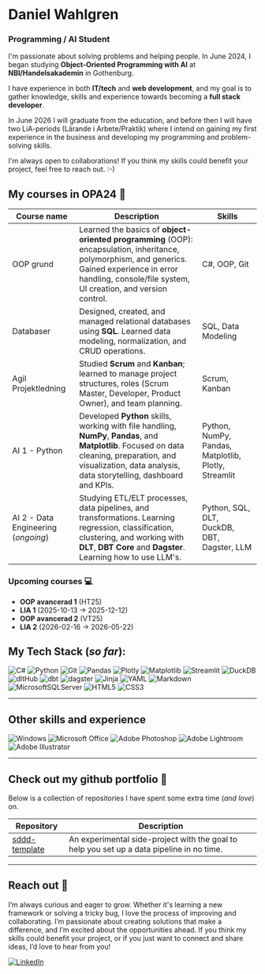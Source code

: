 <!-- ![CV timeline from](assets/timeline.png) -->

# Daniel Wahlgren
### Programming / AI Student

I'm passionate about solving problems and helping people. In June 2024, I began studying **Object-Oriented Programming with AI** at **NBI/Handelsakademin** in Gothenburg.

I have experience in both **IT/tech** and **web development**, and my goal is to gather knowledge, skills and experience towards becoming a **full stack developer**.

In June 2026 I will graduate from the education, and before then I will have two LiA-periods (Lärande i Arbete/Praktik) where I intend on gaining my first experience in the business and developing my programming and problem-solving skills.

I'm always open to collaborations! If you think my skills could benefit your project, feel free to reach out. :-)

## My courses in OPA24 :briefcase:

| Course name              |  Description         |              Skills                                                     |
| ------------------------------------- | ------------------------------------------------------------------------ |------------------------------------------------------------------------ |
| OOP grund      | Learned the basics of **object-oriented programming** (OOP): encapsulation, inheritance, polymorphism, and generics. Gained experience in error handling, console/file system, UI creation, and version control. | C#, OOP, Git
| Databaser    | Designed, created, and managed relational databases using **SQL**. Learned data modeling, normalization, and CRUD operations. | SQL, Data Modeling
| Agil Projektledning      | Studied **Scrum** and **Kanban**; learned to manage project structures, roles (Scrum Master, Developer, Product Owner), and team planning. | Scrum, Kanban
| AI 1 - Python    | Developed **Python** skills, working with file handling, **NumPy**, **Pandas**, and **Matplotlib**. Focused on data cleaning, preparation, and visualization, data analysis, data storytelling, dashboard and KPIs. | Python, NumPy, Pandas, Matplotlib, Plotly, Streamlit
| AI 2 - Data Engineering (_ongoing_)      | Studying ETL/ELT processes, data pipelines, and transformations. Learning regression, classification, clustering, and working with **DLT**, **DBT Core** and **Dagster**. Learning how to use LLM's.  | Python, SQL, DLT, DuckDB, DBT, Dagster, LLM

### Upcoming courses 💻  
- **OOP avancerad 1** (HT25)
- **LIA 1** (2025-10-13 -> 2025-12-12)
- **OOP avancerad 2** (VT25)
- **LIA 2** (2026-02-16 -> 2026-05-22)

## My Tech Stack (_so far_):

![C#](https://img.shields.io/badge/c%23-%23239120.svg?style=for-the-badge&logo=csharp&logoColor=white)
![Python](https://img.shields.io/badge/python-3670A0?style=for-the-badge&logo=python&logoColor=ffdd54)
![Git](https://img.shields.io/badge/git-%23F05033.svg?style=for-the-badge&logo=git&logoColor=white)
![Pandas](https://img.shields.io/badge/pandas-%23150458.svg?style=for-the-badge&logo=pandas&logoColor=white)
![Plotly](https://img.shields.io/badge/Plotly-%233F4F75.svg?style=for-the-badge&logo=plotly&logoColor=white)
![Matplotlib](https://img.shields.io/badge/Matplotlib-%23ffffff.svg?style=for-the-badge&logo=Matplotlib&logoColor=black)
![Streamlit](https://img.shields.io/badge/Streamlit-%23FE4B4B.svg?style=for-the-badge&logo=streamlit&logoColor=white)
![DuckDB](https://img.shields.io/badge/DuckDB-FFD700?style=for-the-badge&labelColor=000000)
![dltHub](https://img.shields.io/badge/dltHub-00AEEF?style=for-the-badge&logoColor=white)
![dbt](https://img.shields.io/badge/dbt-FF694B?style=for-the-badge&logo=dbt&logoColor=white)
![dagster](https://img.shields.io/badge/dagster-%231572B6.svg?style=for-the-badge)
![Jinja](https://img.shields.io/badge/jinja-white.svg?style=for-the-badge&logo=jinja&logoColor=black)
![YAML](https://img.shields.io/badge/yaml-%23ffffff.svg?style=for-the-badge&logo=yaml&logoColor=151515)
![Markdown](https://img.shields.io/badge/markdown-%23000000.svg?style=for-the-badge&logo=markdown&logoColor=white)
![MicrosoftSQLServer](https://img.shields.io/badge/Microsoft%20SQL%20Server-CC2927?style=for-the-badge&logo=microsoft%20sql%20server&logoColor=white)
![HTML5](https://img.shields.io/badge/html5-%23E34F26.svg?style=for-the-badge&logo=html5&logoColor=white)
![CSS3](https://img.shields.io/badge/css3-%231572B6.svg?style=for-the-badge&logo=css3&logoColor=white)
<!-- <img alt="JavaScript" src="https://img.shields.io/badge/javascript-%23323330.svg?style=for-the-badge&logo=javascript&logoColor=%23F7DF1E"/> -->

<!--![scikit-learn](https://img.shields.io/badge/scikit--learn-%23F7931E.svg?style=for-the-badge&logo=scikit-learn&logoColor=white) -->
<!--![TensorFlow](https://img.shields.io/badge/TensorFlow-%23FF6F00.svg?style=for-the-badge&logo=TensorFlow&logoColor=white) -->
<!-- ![Docker](https://img.shields.io/badge/docker-%230db7ed.svg?style=for-the-badge&logo=docker&logoColor=white) -->
<!-- ![Github Pages](https://img.shields.io/badge/github%20pages-121013?style=for-the-badge&logo=github&logoColor=white) -->

---

## Other skills and experience
![Windows](https://img.shields.io/badge/Windows-0078D6?style=for-the-badge&logo=windows&logoColor=white)
![Microsoft Office](https://img.shields.io/badge/Microsoft_Office-D83B01?style=for-the-badge&logo=microsoft-office&logoColor=white)
![Adobe Photoshop](https://img.shields.io/badge/adobe%20photoshop-%2331A8FF.svg?style=for-the-badge&logo=adobe%20photoshop&logoColor=white)
![Adobe Lightroom](https://img.shields.io/badge/Adobe%20Lightroom-31A8FF.svg?style=for-the-badge&logo=Adobe%20Lightroom&logoColor=white)
![Adobe Illustrator](https://img.shields.io/badge/adobe%20illustrator-%23FF9A00.svg?style=for-the-badge&logo=adobe%20illustrator&logoColor=white)

---

## Check out my github portfolio :briefcase:
Below is a collection of repositories I have spent some extra time (_and love_) on. 

| Repository                            | Description                                                              |
| ------------------------------------- | ------------------------------------------------------------------------ |
| [sddd-template][sddd-template-tag]   | An experimental side-project with the goal to help you set up a data pipeline in no time.            |

[sddd-template-tag]: [#](https://github.com/wahdanz1/sddd-template)


---

## Reach out :iphone:
I’m always curious and eager to grow. Whether it's learning a new framework or solving a tricky bug, I love the process of improving and collaborating. I’m passionate about creating solutions that make a difference, and I’m excited about the opportunities ahead. If you think my skills could benefit your project, or if you just want to connect and share ideas, I’d love to hear from you!

[![LinkedIn](https://img.shields.io/badge/linkedin-%230077B5.svg?style=for-the-badge&logo=linkedin&logoColor=white)][linkedin]

[linkedin]: https://www.linkedin.com/in/dwahlgren/
